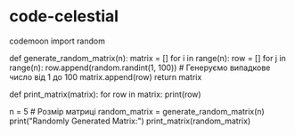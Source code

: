 # code-celestial
codemoon
import random

def generate_random_matrix(n):
    matrix = []
    for i in range(n):
        row = []
        for j in range(n):
            row.append(random.randint(1, 100))  # Генеруємо випадкове число від 1 до 100
        matrix.append(row)
    return matrix

def print_matrix(matrix):
    for row in matrix:
        print(row)

n = 5  # Розмір матриці
random_matrix = generate_random_matrix(n)
print("Randomly Generated Matrix:")
print_matrix(random_matrix)
